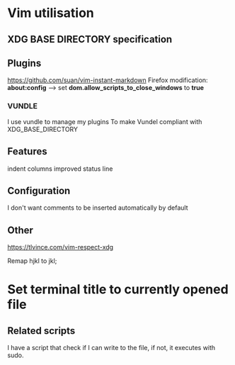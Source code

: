 # Vim utilisation

## XDG BASE DIRECTORY specification

## Plugins
  https://github.com/suan/vim-instant-markdown
  Firefox modification: **about:config** --> set **dom.allow_scripts_to_close_windows** to **true**

### VUNDLE
I use vundle to manage my plugins
To make Vundel compliant with XDG_BASE_DIRECTORY

## Features
  indent columns
  improved status line

## Configuration
I don't want comments to be inserted automatically by default


## Other

https://tlvince.com/vim-respect-xdg

Remap hjkl to jkl;

# Set terminal title to currently opened file


## Related scripts
I have a script that check if I can write to the file, if not, it executes with sudo.
